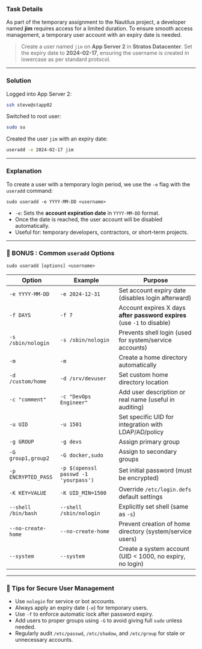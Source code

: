 ### Task Details  
As part of the temporary assignment to the Nautilus project, a developer named **jim** requires access for a limited duration. To ensure smooth access management, a temporary user account with an expiry date is needed.  

> Create a user named `jim` on **App Server 2** in **Stratos Datacenter**. Set the expiry date to **2024-02-17**, ensuring the username is created in lowercase as per standard protocol.

---

###  Solution  

Logged into App Server 2:
```bash
ssh steve@stapp02
```

Switched to root user:
```bash
sudo su
```

Created the user `jim` with an expiry date:
```bash
useradd -e 2024-02-17 jim
```

---

### Explanation  

To create a user with a temporary login period, we use the `-e` flag with the `useradd` command:

```
sudo useradd -e YYYY-MM-DD <username>
```

- `-e`: Sets the **account expiration date** in `YYYY-MM-DD` format.
- Once the date is reached, the user account will be disabled automatically.
- Useful for: temporary developers, contractors, or short-term projects.

---

### 🧠 BONUS :  Common `useradd` Options  

```
sudo useradd [options] <username>
```
| Option | Example | Purpose |
|--------|---------|---------|
| `-e YYYY-MM-DD` | `-e 2024-12-31` | Set account expiry date (disables login afterward) |
| `-f DAYS` | `-f 7` | Account expires X days **after password expires** (use `-1` to disable) |
| `-s /sbin/nologin` | `-s /sbin/nologin` | Prevents shell login (used for system/service accounts) |
| `-m` | `-m` | Create a home directory automatically |
| `-d /custom/home` | `-d /srv/devuser` | Set custom home directory location |
| `-c "comment"` | `-c "DevOps Engineer"` | Add user description or real name (useful in auditing) |
| `-u UID` | `-u 1501` | Set specific UID for integration with LDAP/AD/policy |
| `-g GROUP` | `-g devs` | Assign primary group |
| `-G group1,group2` | `-G docker,sudo` | Assign to secondary groups |
| `-p ENCRYPTED_PASS` | `-p $(openssl passwd -1 'yourpass')` | Set initial password (must be encrypted) |
| `-K KEY=VALUE` | `-K UID_MIN=1500` | Override `/etc/login.defs` default settings |
| `--shell /bin/bash` | `--shell /sbin/nologin` | Explicitly set shell (same as `-s`) |
| `--no-create-home` | `--no-create-home` | Prevent creation of home directory (system/service users) |
| `--system` | `--system` | Create a system account (UID < 1000, no expiry, no login) |

---

### 🔐 Tips for Secure User Management  

- Use `nologin` for service or bot accounts.
- Always apply an expiry date (`-e`) for temporary users.
- Use `-f` to enforce automatic lock after password expiry.
- Add users to proper groups using `-G` to avoid giving full `sudo` unless needed.
- Regularly audit `/etc/passwd`, `/etc/shadow`, and `/etc/group` for stale or unnecessary accounts.


